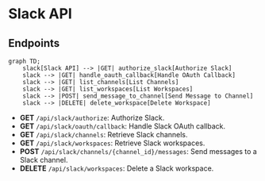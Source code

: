 # Slack API

## Endpoints

```mermaid
graph TD;
    slack[Slack API] --> |GET| authorize_slack[Authorize Slack]
    slack --> |GET| handle_oauth_callback[Handle OAuth Callback]
    slack --> |GET| list_channels[List Channels]
    slack --> |GET| list_workspaces[List Workspaces]
    slack --> |POST| send_message_to_channel[Send Message to Channel]
    slack --> |DELETE| delete_workspace[Delete Workspace]
```

- **GET** `/api/slack/authorize`: Authorize Slack.
- **GET** `/api/slack/oauth/callback`: Handle Slack OAuth callback.
- **GET** `/api/slack/channels`: Retrieve Slack channels.
- **GET** `/api/slack/workspaces`: Retrieve Slack workspaces.
- **POST** `/api/slack/channels/{channel_id}/messages`: Send messages to a Slack channel.
- **DELETE** `/api/slack/workspaces`: Delete a Slack workspace.

